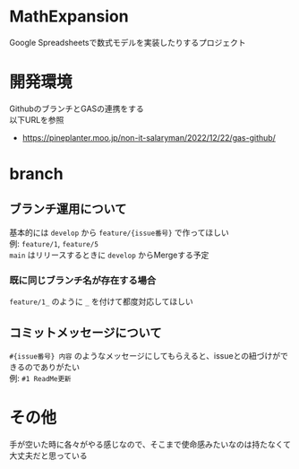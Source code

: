 # MathExpansion
Google Spreadsheetsで数式モデルを実装したりするプロジェクト  
  
# 開発環境
GithubのブランチとGASの連携をする  
以下URLを参照  
- https://pineplanter.moo.jp/non-it-salaryman/2022/12/22/gas-github/
  
# branch
## ブランチ運用について
基本的には `develop` から `feature/{issue番号}` で作ってほしい  
例: `feature/1`, `feature/5`  
`main` はリリースするときに `develop` からMergeする予定  
  
### 既に同じブランチ名が存在する場合
`feature/1_` のように `_` を付けて都度対応してほしい  
  
## コミットメッセージについて
`#{issue番号} 内容` のようなメッセージにしてもらえると、issueとの紐づけができるのでありがたい  
例: `#1 ReadMe更新`  
  
# その他
手が空いた時に各々がやる感じなので、そこまで使命感みたいなのは持たなくて大丈夫だと思っている  